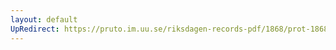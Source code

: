 ```yaml
---
layout: default
UpRedirect: https://pruto.im.uu.se/riksdagen-records-pdf/1868/prot-1868--ak--313/prot-1868--ak--313_045.pdf
---
```

